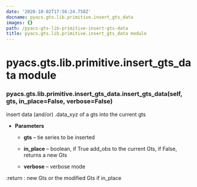 ```yaml
---
date: '2020-10-02T17:56:24.758Z'
docname: pyacs.gts.lib.primitive.insert_gts_data
images: {}
path: /pyacs-gts-lib-primitive-insert-gts-data
title: pyacs.gts.lib.primitive.insert_gts_data module
---
```


# pyacs.gts.lib.primitive.insert_gts_data module


### pyacs.gts.lib.primitive.insert_gts_data.insert_gts_data(self, gts, in_place=False, verbose=False)
insert data (and/or) .data_xyz of a gts into the current gts


* **Parameters**

    
    * **gts** – tie series to be inserted


    * **in_place** – boolean, if True add_obs to the current Gts, if False, returns a new Gts


    * **verbose** – verbose mode


:return : new Gts or the modified Gts if in_place
